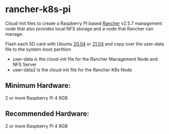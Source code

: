 # rancher-k8s-pi

Cloud-Init files to create a Raspberry PI based [Rancher](https://rancher.io) v2.5.7 management node that also provides local NFS storage
and a node that Rancher can manage.

Flash each SD card with Ubuntu [20.04](https://ubuntu.com/download/raspberry-pi/thank-you?version=20.04.2&architecture=server-arm64+raspi) or [21.04](https://ubuntu.com/download/raspberry-pi/thank-you?version=21.04&architecture=server-arm64+raspi) and copy over the user-data file to the system-boot partition

- user-data is the cloud-init file for the Rancher Management Node and NFS Server
- user-data2 is the cloud-init file for the Rancher K8s Node

## Minimum Hardware:
2 or more Raspberry Pi 4 8GB

## Recommended Hardware:
2 or more Raspberry Pi 4 8GB

